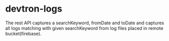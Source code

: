 # devtron-logs
The rest API captures a searchKeyword, fromDate and toDate and captures all logs matching with given searchKeyword from log files placed in remote bucket(firebase).
